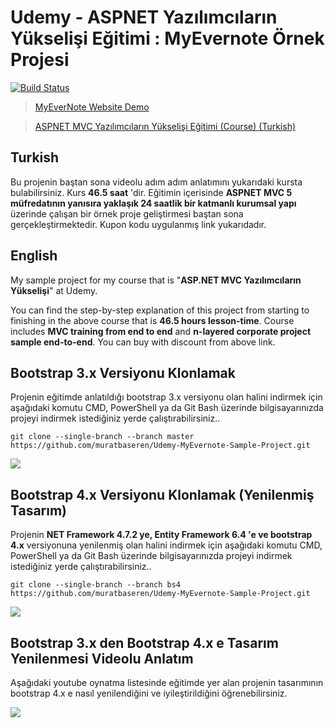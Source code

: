 # Udemy - ASPNET Yazılımcıların Yükselişi Eğitimi : MyEvernote Örnek Projesi

[![Build Status](https://muratbaseren.visualstudio.com/UdemyMyEvernoteSampleProject/_apis/build/status/muratbaseren.Udemy-MyEvernote-Sample-Project?branchName=master)](https://muratbaseren.visualstudio.com/UdemyMyEvernoteSampleProject/_build/latest?definitionId=3&branchName=master)

> [MyEverNote Website Demo](http://udemy-myevernote.azurewebsites.net/)

> [ASPNET MVC Yazılımcıların Yükselişi Eğitimi (Course) (Turkish)](https://rebrand.ly/kmb-mvc5)

## Turkish

Bu projenin baştan sona videolu adım adım anlatımını yukarıdaki kursta bulabilirsiniz. Kurs **46.5 saat** 'dir. Eğitimin içerisinde **ASPNET MVC 5 müfredatının yanısıra yaklaşık 24 saatlik bir katmanlı kurumsal yapı** üzerinde çalışan bir örnek proje geliştirmesi baştan sona gerçekleştirmektedir. Kupon kodu uygulanmış link yukarıdadır. 

## English
My sample project for my course that is "**ASP.NET MVC Yazılımcıların Yükselişi**" at Udemy.

You can find the step-by-step explanation of this project from starting to finishing in the above course that is **46.5 hours lesson-time**. Course includes **MVC training from end to end** and **n-layered corporate project sample end-to-end**. You can buy with discount from above link.

## Bootstrap 3.x Versiyonu Klonlamak
Projenin eğitimde anlatıldığı bootstrap 3.x versiyonu olan halini indirmek için aşağıdaki komutu CMD, PowerShell ya da Git Bash üzerinde bilgisayarınızda projeyi indirmek istediğiniz yerde çalıştırabilirsiniz..

`git clone --single-branch --branch master https://github.com/muratbaseren/Udemy-MyEvernote-Sample-Project.git`

![](https://github.com/muratbaseren/Udemy-MyEvernote-Sample-Project/blob/master/docs/04-myevernote-murat-baseren-udemy-anasayfa.png?raw=true)

## Bootstrap 4.x Versiyonu Klonlamak (Yenilenmiş Tasarım)
Projenin **NET Framework 4.7.2 ye, Entity Framework 6.4 'e ve bootstrap 4.x** versiyonuna yenilenmiş olan halini indirmek için aşağıdaki komutu CMD, PowerShell ya da Git Bash üzerinde bilgisayarınızda projeyi indirmek istediğiniz yerde çalıştırabilirsiniz..

`git clone --single-branch --branch bs4 https://github.com/muratbaseren/Udemy-MyEvernote-Sample-Project.git`

![](https://github.com/muratbaseren/Udemy-MyEvernote-Sample-Project/blob/master/docs/bs4-01-anasayfa.png?raw=true)

## Bootstrap 3.x den Bootstrap 4.x e Tasarım Yenilenmesi Videolu Anlatım
Aşağıdaki youtube oynatma listesinde eğitimde yer alan projenin tasarımının bootstrap 4.x e nasıl yenilendiğini ve iyileştirildiğini öğrenebilirsiniz.

[![](https://github.com/muratbaseren/Udemy-MyEvernote-Sample-Project/blob/master/docs/play_video_image_.png?raw=true)](https://www.youtube.com/playlist?list=PLTwspLzO8aqgqfyfSwMWiF6HzoSTlO7jl)
